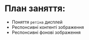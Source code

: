 # План заняття:

- Поняття `ретіна` дисплей
- Респонсивні контенті зображення
- Респонсивні фонові зображення
